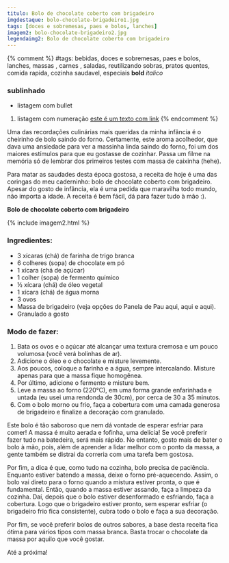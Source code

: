 ```yaml
---
titulo: Bolo de chocolate coberto com brigadeiro
imgdestaque: bolo-chocolate-brigadeiro1.jpg
tags: [doces e sobremesas, paes e bolos, lanches]
imagem2: bolo-chocolate-brigadeiro2.jpg
legendaimg2: Bolo de chocolate coberto com brigadeiro
---
```

{% comment %}
#tags: bebidas, doces e sobremesas, paes e bolos, lanches, massas , carnes , saladas, reutilizando sobras, pratos quentes, comida rapida, cozinha saudavel, especiais
**bold**
*italico*
### sublinhado
* listagem com bullet
1. listagem com numeração
[este é um texto com link](https://www.enderecodolink.com)
{% endcomment %}

Uma das recordações culinárias mais queridas da minha infância é o cheirinho de bolo saindo do forno. Certamente, este aroma acolhedor, que dava uma ansiedade para ver a massinha linda saindo do forno, foi um dos maiores estímulos para que eu gostasse de cozinhar. Passa um filme na memória só de lembrar dos primeiros testes com massa de caixinha (hehe). 

Para matar as saudades desta época gostosa, a receita de hoje é uma das coringas do meu caderninho: bolo de chocolate coberto com brigadeiro. Apesar do gosto de infância, ela é uma pedida que maravilha todo mundo, não importa a idade. A receita é bem fácil, dá para fazer tudo à mão :).

**Bolo de chocolate coberto com brigadeiro**

{% include imagem2.html %}

### Ingredientes:

* 3 xícaras (chá) de farinha de trigo branca
* 6 colheres (sopa) de chocolate em pó
* 1 xícara (chá de açúcar)
* 1 colher (sopa) de fermento químico
* ½ xícara (chá) de óleo vegetal
* 1 xícara (chá) de água morna
* 3 ovos
* Massa de brigadeiro (veja opções do Panela de Pau aqui, aqui e aqui). 
* Granulado a gosto

### Modo de fazer:

1. Bata os ovos e o açúcar até alcançar uma textura cremosa e um pouco volumosa (você verá bolinhas de ar). 
2. Adicione o óleo e o chocolate e misture levemente.
3. Aos poucos, coloque a farinha e a água, sempre intercalando. Misture apenas para que a massa fique homogênea.
4. Por último, adicione o fermento e misture bem.
5. Leve a massa ao forno (220°C), em uma forma grande enfarinhada e untada (eu usei uma rendonda de 30cm), por cerca de 30 a 35 minutos.
6. Com o bolo morno ou frio, faça a cobertura com uma camada generosa de brigadeiro e finalize a decoração com granulado. 

Este bolo é tão saboroso que nem dá vontade de esperar esfriar para comer! A massa é muito aerada e fofinha, uma delícia! Se você preferir fazer tudo na batedeira, será mais rápido. No entanto, gosto mais de bater o bolo à mão, pois, além de aprender a lidar melhor com o ponto da massa, a gente também se distrai da correria com uma tarefa bem gostosa. 

Por fim, a dica é que, como tudo na cozinha, bolo precisa de paciência. Enquanto estiver batendo a massa, deixe o forno pré-aquecendo. Assim, o bolo vai direto para o forno quando a mistura estiver pronta, o que é fundamental. Então, quando a massa estiver assando, faça a limpeza da cozinha. Daí, depois que o bolo estiver desenformado e esfriando, faça a cobertura. Logo que o brigadeiro estiver pronto, sem esperar esfriar (o brigadeiro frio fica consistente), cubra todo o bolo e faça a sua decoração. 

Por fim, se você preferir bolos de outros sabores, a base desta receita fica ótima para vários tipos com massa branca. Basta trocar o chocolate da massa por aquilo que você gostar. 

Até a próxima!